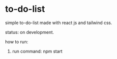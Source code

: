 # to-do-list
simple to-do-list made with react js and tailwind css. 

status: on development.

how to run:
1. run command: npm start

